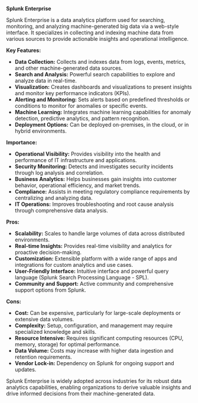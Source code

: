 **Splunk Enterprise**

Splunk Enterprise is a data analytics platform used for searching, monitoring, and analyzing machine-generated big data via a web-style interface. It specializes in collecting and indexing machine data from various sources to provide actionable insights and operational intelligence.

**Key Features:**
- **Data Collection:** Collects and indexes data from logs, events, metrics, and other machine-generated data sources.
- **Search and Analysis:** Powerful search capabilities to explore and analyze data in real-time.
- **Visualization:** Creates dashboards and visualizations to present insights and monitor key performance indicators (KPIs).
- **Alerting and Monitoring:** Sets alerts based on predefined thresholds or conditions to monitor for anomalies or specific events.
- **Machine Learning:** Integrates machine learning capabilities for anomaly detection, predictive analytics, and pattern recognition.
- **Deployment Options:** Can be deployed on-premises, in the cloud, or in hybrid environments.

**Importance:**
- **Operational Visibility:** Provides visibility into the health and performance of IT infrastructure and applications.
- **Security Monitoring:** Detects and investigates security incidents through log analysis and correlation.
- **Business Analytics:** Helps businesses gain insights into customer behavior, operational efficiency, and market trends.
- **Compliance:** Assists in meeting regulatory compliance requirements by centralizing and analyzing data.
- **IT Operations:** Improves troubleshooting and root cause analysis through comprehensive data analysis.

**Pros:**
- **Scalability:** Scales to handle large volumes of data across distributed environments.
- **Real-time Insights:** Provides real-time visibility and analytics for proactive decision-making.
- **Customization:** Extensible platform with a wide range of apps and integrations for custom analytics and use cases.
- **User-Friendly Interface:** Intuitive interface and powerful query language (Splunk Search Processing Language - SPL).
- **Community and Support:** Active community and comprehensive support options from Splunk.

**Cons:**
- **Cost:** Can be expensive, particularly for large-scale deployments or extensive data volumes.
- **Complexity:** Setup, configuration, and management may require specialized knowledge and skills.
- **Resource Intensive:** Requires significant computing resources (CPU, memory, storage) for optimal performance.
- **Data Volume:** Costs may increase with higher data ingestion and retention requirements.
- **Vendor Lock-in:** Dependency on Splunk for ongoing support and updates.

Splunk Enterprise is widely adopted across industries for its robust data analytics capabilities, enabling organizations to derive valuable insights and drive informed decisions from their machine-generated data.
